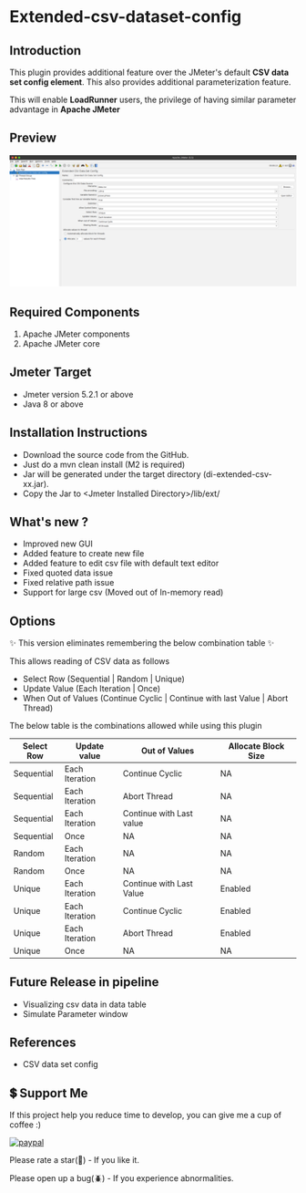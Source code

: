 # Extended-csv-dataset-config

## Introduction

This plugin provides additional feature over the JMeter's default **CSV data set config element**. This also provides additional parameterization feature.

This will enable **LoadRunner** users, the privilege of having similar parameter advantage in **Apache JMeter**

## Preview
![Extended CSV Dataset Config](/images/ExtendedCsvDataSetConfig.png)

## Required Components

1. Apache JMeter components
2. Apache JMeter core

## Jmeter Target

* Jmeter version 5.2.1 or above
* Java 8 or above

## Installation Instructions

* Download the source code from the GitHub.
* Just do a mvn clean install (M2 is required)
* Jar will be generated under the target directory (di-extended-csv-xx.jar).
* Copy the Jar to \<Jmeter Installed Directory\>/lib/ext/

## What's new ?

* Improved new GUI
* Added feature to create new file
* Added feature to edit csv file with default text editor
* Fixed quoted data issue
* Fixed relative path issue
* Support for large csv (Moved out of In-memory read)


## Options

✨ This version eliminates remembering the below combination table ✨

This allows reading of CSV data as follows

* Select Row (Sequential | Random | Unique)
* Update Value (Each Iteration | Once)
* When Out of Values (Continue Cyclic | Continue with last Value | Abort Thread)

The below table is the combinations allowed while using this plugin 

| Select Row | Update value   | Out of Values            | Allocate Block Size |
|------------|----------------|--------------------------|---------------------|
| Sequential | Each Iteration | Continue Cyclic          | NA                  |
| Sequential | Each Iteration | Abort Thread             | NA                  |
| Sequential | Each Iteration | Continue with Last value | NA                  |
| Sequential | Once           | NA                       | NA                  |
| Random     | Each Iteration | NA                       | NA                  |
| Random     | Once           | NA                       | NA                  |
| Unique     | Each Iteration | Continue with Last Value | Enabled             |
| Unique     | Each Iteration | Continue Cyclic          | Enabled             |
| Unique     | Each Iteration | Abort Thread             | Enabled             |
| Unique     | Once           | NA                       | NA                  |


## Future Release in pipeline

 * Visualizing csv data in data table
 * Simulate Parameter window
 

## References

 * CSV data set config


## 💲 Support Me
<!-- [<a href="https://www.buymeacoffee.com/rollno748" target="_blank"><img src="https://cdn.buymeacoffee.com/buttons/v2/default-yellow.png" height="45px" width="162px" alt="Buy Me A Coffee"></a>](https://www.buymeacoffee.com/rollno748) -->
If this project help you reduce time to develop, you can give me a cup of coffee :)

[![paypal](https://www.paypalobjects.com/en_US/i/btn/btn_donateCC_LG.gif)](https://ko-fi.com/rollno748)

Please rate a star(:star2:) - If you like it.

Please open up a bug(:beetle:) - If you experience abnormalities.
 
